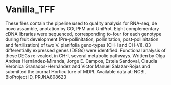 # Vanilla_TFF
These files contain the pipeline used to quality analysis for RNA-seq, de novo assamble, anotation by GO, PFM and UniProt.
Eight complementary cDNA libraries were sequenced, corresponding to-four for each genotype during fruit development (Pre-pollinitation, pollinitation, post-pollinitation and fertilization) of two V. planifolia geno-types (CH-I and CH-VI).
83 differentially expressed genes (DEGs) were identified. Functional analysis of these DEGs re-vealed, in CH-I, several metabolic pathways.
Written by Olga Andrea Hernández-Miranda, Jorge E. Campos, Estela Sandoval, Claudia Verónica Granados-Hernández and Victor Manuel Salazar-Rojas and submitted the journal Horticulture of MDPI.
Available data at: NCBI, BioProject ID, PRJNA808623
